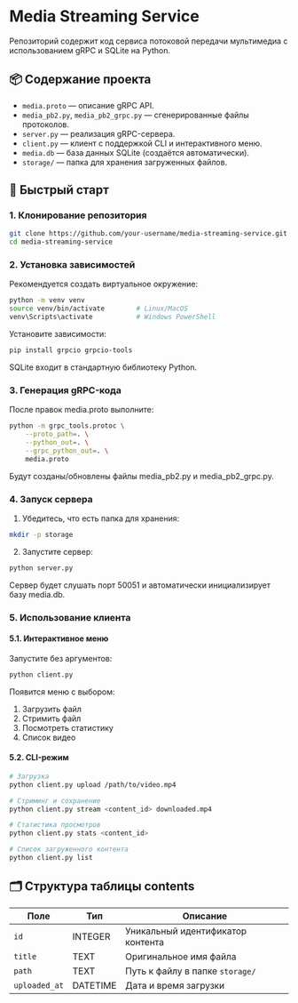 # Media Streaming Service

Репозиторий содержит код сервиса потоковой передачи мультимедиа с использованием gRPC и SQLite на Python.

## 📦 Содержание проекта

- `media.proto` — описание gRPC API.  
- `media_pb2.py`, `media_pb2_grpc.py` — сгенерированные файлы протоколов.  
- `server.py` — реализация gRPC-сервера.  
- `client.py` — клиент с поддержкой CLI и интерактивного меню.  
- `media.db` — база данных SQLite (создаётся автоматически).  
- `storage/` — папка для хранения загруженных файлов.  

## 🚀 Быстрый старт

### 1. Клонирование репозитория
```bash
git clone https://github.com/your-username/media-streaming-service.git
cd media-streaming-service
```
### 2. Установка зависимостей
Рекомендуется создать виртуальное окружение:
```bash
python -m venv venv
source venv/bin/activate        # Linux/MacOS
venv\Scripts\activate           # Windows PowerShell
```
Установите зависимости:
```bash
pip install grpcio grpcio-tools
```
SQLite входит в стандартную библиотеку Python.

### 3. Генерация gRPC-кода
После правок media.proto выполните:
```bash
python -m grpc_tools.protoc \
    --proto_path=. \
    --python_out=. \
    --grpc_python_out=. \
    media.proto
```
Будут созданы/обновлены файлы media_pb2.py и media_pb2_grpc.py.

### 4. Запуск сервера
1. Убедитесь, что есть папка для хранения:
```bash
mkdir -p storage
```
2. Запустите сервер:
```bash
python server.py
```
Сервер будет слушать порт 50051 и автоматически инициализирует базу media.db.

### 5. Использование клиента
#### 5.1. Интерактивное меню
Запустите без аргументов:
```bash
python client.py
```
Появится меню с выбором:
1. Загрузить файл
2. Стримить файл
3. Посмотреть статистику
4. Список видео

#### 5.2. CLI-режим
```bash
# Загрузка
python client.py upload /path/to/video.mp4

# Стриминг и сохранение
python client.py stream <content_id> downloaded.mp4

# Статистика просмотров
python client.py stats <content_id>

# Список загруженного контента
python client.py list
```

## 🗂 Структура таблицы contents

| Поле          | Тип      | Описание                          |
| ------------- | -------- | --------------------------------- |
| `id`          | INTEGER  | Уникальный идентификатор контента |
| `title`       | TEXT     | Оригинальное имя файла            |
| `path`        | TEXT     | Путь к файлу в папке `storage/`   |
| `uploaded_at` | DATETIME | Дата и время загрузки             |

